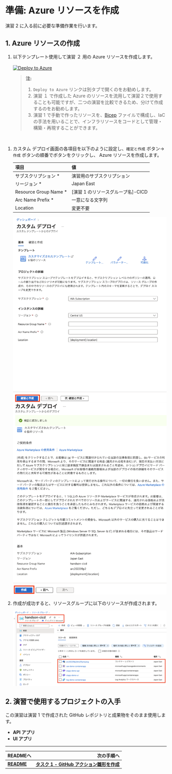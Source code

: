 # 準備: Azure リソースを作成
演習 2 に入る前に必要な準備作業を行います。
<br>

## 1. Azure リソースの作成

1. 以下テンプレート使用して演習 ２ 用の Azure リソースを作成します。<br>  
    [![Deploy to Azure](https://aka.ms/deploytoazurebutton)](https://portal.azure.com/#create/Microsoft.Template/uri/https%3A%2F%2Fraw.githubusercontent.com%2Fk-in%2Fcontainers-cicd-handson-tutorial%2Fjson_template%2Fmain.json)
    > **注:** 
    > 1. `Deploy to Azure` リンクは別タブで開くのをお勧めします。
    > 1. 演習 １ で作成した Azure のリソースを流用して演習２で使用することも可能ですが、二つの演習を比較できるため、分けて作成するのをお勧めします。
    > 1. 演習 1 で手動で作ったリソースを、[Bicep](../bicep) ファイルで構成し、IaC の手法を用いることで、インフラリソースをコードとして管理・構築・再現することができます。  

<br>

1. カスタム デプロイ画面の各項目を以下のように設定し、`確定と作成` ボタン-> `作成` ボタンの順番でボタンをクリックし、 Azure リソースを作成します。
    
    |  項目  |  値  |
    | ---- | ---- |   
    | サブスクリプション * | 演習用のサブスクリプション |
    | リージョン * | Japan East |
    | Resource Group Name * | [演習 1 のリソースグループ名]-CICD|
    | Arc Name Prefix * | 一意になる文字列|
    | Location | 変更不要 |

    <img src="../images/P2-00-01.png" width="700">
    <img src="../images/P2-00-02.png" width="700">

1. 作成が成功すると、リソースグループに以下のリソースが作成されます。

    <img src="../images/P2-00-03.png" width="700">

## 2. 演習で使用するプロジェクトの入手
この演習は演習 1 で作成された GitHub レポジトリと成果物をそのまま使用します。

- **API アプリ** 
- **UI アプリ**

---
| READMEへ | 次の手順へ |
|:---|---:|
| [**README**](../README.md#%E6%93%8D%E4%BD%9C%E6%89%8B%E9%A0%86)  | [**タスク 1 - GitHub アクション雛形を作成**](P2-01.md) |
